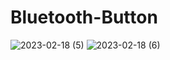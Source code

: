 # Bluetooth-Button
 
![2023-02-18 (5)](https://user-images.githubusercontent.com/111579457/219869852-1e87da94-cb53-4618-900b-9f5ef9f0c554.png)
![2023-02-18 (6)](https://user-images.githubusercontent.com/111579457/219869853-f85430a3-b613-464c-ba24-d8a45a644ebe.png)
